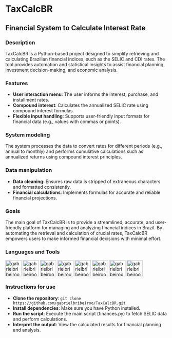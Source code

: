 # TaxCalcBR

## Financial System to Calculate Interest Rate

### Description
TaxCalcBR is a Python-based project designed to simplify retrieving and calculating Brazilian financial indices, such as the SELIC and CDI rates. 
The tool provides automation and statistical insights to assist financial planning, investment decision-making, and economic analysis.

### Features
- **User interaction menu**: The user informs the interest, purchase, and installment rates.
- **Compound interest**: Calculates the annualized SELIC rate using compound interest formulas.
- **Flexible input handling**: Supports user-friendly input formats for financial data (e.g., values with commas or points).

### System modeling
The system processes the data to convert rates for different periods (e.g., annual to monthly) and performs cumulative calculations such as annualized returns using compound interest principles.

### Data manipulation
- **Data cleaning**: Ensures raw data is stripped of extraneous characters and formatted consistently.
- **Financial calculations**: Implements formulas for accurate and reliable financial projections.

### Goals
The main goal of TaxCalcBR is to provide a streamlined, accurate, and user-friendly platform for managing and analyzing financial indices in Brazil. 
By automating the retrieval and calculation of crucial rates, TaxCalcBR empowers users to make informed financial decisions with minimal effort.

### Languages and Tools
<div style="display: inline_block"><cbr>
  <img align = "top" alt = "gabrielbribeiroo_Python" height = "50" width = "50" src="https://cdn.jsdelivr.net/gh/devicons/devicon/icons/python/python-original.svg" />
  <img align = "top" alt = "gabrielbribeiroo_Jupyter" height = "50" width = "50" src="https://upload.wikimedia.org/wikipedia/commons/3/38/Jupyter_logo.svg" />
  <img align = "top" alt = "gabrielbribeiroo_HTML" height = "50" width = "50" src="https://cdn.jsdelivr.net/gh/devicons/devicon/icons/html5/html5-original.svg" />
  <img align = "top" alt = "gabrielbribeiroo_CSS" height = "50" width = "50" src="https://cdn.jsdelivr.net/gh/devicons/devicon/icons/css3/css3-original.svg" />
  <img align = "top" alt = "gabrielbribeiroo_JavaScript" height = "50" width = "50" src="https://cdn.jsdelivr.net/gh/devicons/devicon/icons/javascript/javascript-original.svg" />
  <img align = "top" alt = "gabrielbribeiroo_GoogleColab" height = "50" width = "50" src="https://upload.wikimedia.org/wikipedia/commons/d/d0/Google_Colaboratory_SVG_Logo.svg" />
  <img align = "top" alt = "gabrielbribeiroo_VSCode" height = "50" width = "50" src="https://cdn.jsdelivr.net/gh/devicons/devicon/icons/vscode/vscode-original.svg" />
  <img align = "top" alt = "gabrielbribeiroo_PowerShell" height = "50" width = "50" src="https://cdn.jsdelivr.net/gh/devicons/devicon/icons/powershell/powershell-original.svg" />
</div>

### Instructions for use
- **Clone the repository**: ```git clone https://github.com/gabrielbribeiroo/TaxCalcBR.git```
- **Install dependencies**: Make sure you have Python installed.
- **Run the script**: Execute the main script (finances.py) to fetch SELIC data and perform calculations.
- **Interpret the output**: View the calculated results for financial planning and analysis.
